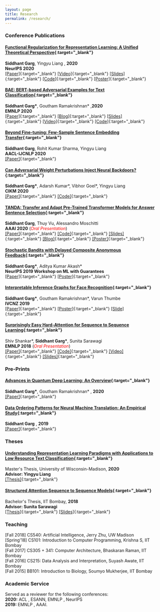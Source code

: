 ```yaml
---
layout: page
title: Research
permalink: /research/
---
```

### Conference Publications

#### [Functional Regularization for Representation Learning: A Unified Theoretical Perspective](https://arxiv.org/abs/2008.02447){:target="_blank"}
**Siddhant Garg**, Yingyu Liang , **2020** <br />
**NeurIPS 2020** <br />
[[Paper]](https://arxiv.org/abs/2008.02447){:target="_blank"} [[Video]](https://slideslive.com/38936502/functional-regularization-for-representation-learning-a-unified-theoretical-perspective){:target="_blank"} [[Slides]](https://docs.google.com/presentation/d/17NGIwH48GHvxVIdQbZkO-9lqQqDrgKyLt5-wSlO9K0U/edit?usp=sharing){:target="_blank"} [[Code]](https://github.com/sid7954/functional-regularization){:target="_blank"} [[Poster]](https://drive.google.com/file/d/1-cJfaA-pfSb8MUo5lwcn-bz2UgPa4JlZ/view?usp=sharing){:target="_blank"} <br />

#### [BAE: BERT-based Adversarial Examples for Text Classification](https://arxiv.org/abs/2004.01970){:target="_blank"}
**Siddhant Garg\***, Goutham Ramakrishnan\* ,**2020** <br />
**EMNLP 2020** <br />
[[Paper]](https://arxiv.org/pdf/2004.01970.pdf){:target="_blank"} [[Blog]](https://medium.com/@tinahuang962/adversarial-examples-in-nlp-using-bert-based-attacks-4a702fc33345){:target="_blank"} [[Slides]](https://docs.google.com/presentation/d/16YdpbOcNarFBjJeypvnnQyjilTJ3PCje5VN1QzjVWCc/edit?usp=sharing){:target="_blank"} [[Video]](https://slideslive.com/38938695/bae-bertbased-adversarial-examples-for-text-classification){:target="_blank"} [[Code]](https://github.com/QData/TextAttack/blob/master/textattack/attack_recipes/bae_garg_2019.py){:target="_blank"}<br />

#### [Beyond Fine-tuning: Few-Sample Sentence Embedding Transfer](https://arxiv.org/abs/2004.05119){:target="_blank"}
**Siddhant Garg**, Rohit Kumar Sharma, Yingyu Liang <br />
**AACL-IJCNLP 2020** <br />
[[Paper]](https://arxiv.org/abs/2004.05119){:target="_blank"}

#### [Can Adversarial Weight Perturbations Inject Neural Backdoors?](https://arxiv.org/abs/2008.01761){:target="_blank"}
**Siddhant Garg\***, Adarsh Kumar\*, Vibhor Goel\*, Yingyu Liang <br />
**CIKM 2020** <br />
[[Paper]](https://arxiv.org/abs/2008.01761){:target="_blank"} [[Code]](https://github.com/goel96vibhor/AdvWeightPerturbations){:target="_blank"}

#### [TANDA: Transfer and Adapt Pre-Trained Transformer Models for Answer Sentence Selection](https://arxiv.org/abs/1911.04118){:target="_blank"}
**Siddhant Garg**, Thuy Vu, Alessandro Moschitti <br />
**AAAI 2020** (<span style="color:red">*Oral Presentation*</span>)<br />
[[Paper]](https://arxiv.org/pdf/1911.04118.pdf){:target="_blank"} [[Code]](https://github.com/alexa/wqa_tanda){:target="_blank"} [[Slides]](https://drive.google.com/file/d/1aW0f98W2SwVdm6gHsPVXPz7YLYHrTcLp/view?usp=sharing){:target="_blank"} [[Blog]](https://www.amazon.science/blog/on-benchmark-data-set-question-answering-system-halves-error-rate){:target="_blank"} [[Poster]](https://drive.google.com/file/d/1mnNOCT6rR90adOf3kPtr01NJ34sdqM2d/view?usp=sharing){:target="_blank"}<br />

#### [Stochastic Bandits with Delayed Composite Anonymous Feedback](https://arxiv.org/abs/1910.01161){:target="_blank"}
**Siddhant Garg\***, Aditya Kumar Akash\* <br />
**NeurIPS 2019 Workshop on ML with Guarantees** <br />
[[Paper]](https://arxiv.org/pdf/1910.01161.pdf){:target="_blank"} [[Poster]](https://drive.google.com/file/d/1dpKXQJK70aCib080TIFOgJDOxZme-RCk/view?usp=sharing){:target="_blank"} <br />

#### [Interpretable Inference Graphs for Face Recognition](https://ieeexplore.ieee.org/abstract/document/8960990){:target="_blank"}
**Siddhant Garg\***, Goutham Ramakrishnan\*, Varun Thumbe <br />
**IVCNZ 2019** <br />
[[Paper]](https://ieeexplore.ieee.org/abstract/document/8960990){:target="_blank"} [[Poster]](https://drive.google.com/file/d/1IQwgxGKzzGHWLWUaIrqVrU92151DK1yc/view?usp=sharing){:target="_blank"} [[Slide]](https://drive.google.com/file/d/1dByshKSoA5ilQIAAY4PlD7bMKjS3eaTr/view?usp=sharing){:target="_blank"} <br />

#### [Surprisingly Easy Hard-Attention for Sequence to Sequence Learning](https://www.aclweb.org/anthology/D18-1065/){:target="_blank"}
Shiv Shankar\*, **Siddhant Garg\***, Sunita Sarawagi <br />
**EMNLP 2018** (<span style="color:red">*Oral Presentation*</span>)<br />
[[Paper]](https://www.aclweb.org/anthology/D18-1065.pdf){:target="_blank"} [[Code]](https://github.com/sid7954/beam-joint-attention){:target="_blank"} [[Video]](https://vimeo.com/305212816){:target="_blank"} [[Slides]](https://drive.google.com/file/d/1C40lIuYhRhE3xvWAKlQXLS4nKCZFMu-f/view?usp=sharing){:target="_blank"} <br />

### Pre-Prints

#### [Advances in Quantum Deep Learning: An Overview](https://arxiv.org/abs/2005.04316){:target="_blank"}
**Siddhant Garg\***, Goutham Ramakrishnan\* , **2020** <br />
[[Paper]](https://arxiv.org/pdf/2005.04316.pdf){:target="_blank"} <br />

#### [Data Ordering Patterns for Neural Machine Translation: An Empirical Study](https://arxiv.org/abs/1909.10642){:target="_blank"}
**Siddhant Garg** , **2019**<br />
[[Paper]](https://arxiv.org/pdf/1909.10642.pdf){:target="_blank"} <br />

### Theses

#### [Understanding Representation Learning Paradigms with Applications to Low Resource Text Classification](https://minds.wisconsin.edu/handle/1793/80196){:target="_blank"}
Master's Thesis, University of Wisconsin-Madison, **2020** <br />
**Advisor: Yingyu Liang** <br />
[[Thesis]](https://minds.wisconsin.edu/bitstream/handle/1793/80196/TR1862%20Siddhant%20Garg.pdf?sequence=1&isAllowed=y){:target="_blank"} <br />

#### [Structured Attention Sequence to Sequence Models](https://drive.google.com/file/d/1Qj2ymtgOceUwHQKpkU_xkmU5PpZ0SjAf/view?usp=sharing){:target="_blank"}
Bachelor's Thesis, IIT Bombay, **2018** <br />
**Advisor: Sunita Sarawagi** <br />
[[Thesis]](https://drive.google.com/file/d/1Qj2ymtgOceUwHQKpkU_xkmU5PpZ0SjAf/view?usp=sharing){:target="_blank"} [[Slides]](https://docs.google.com/presentation/d/1zCFnZ2PeFDFRxFOn36ui5y6I86zfS9qp9KwdePaCQ6M/edit?usp=sharing){:target="_blank"} <br />


### Teaching

[Fall 2018] CS540: Artificial Intelligence, Jerry Zhu, UW Madison <br />
[Spring'18] CS101: Introduction to Computer Programming, Krishna S, IIT Bombay <br />
[Fall 2017] CS305 + 341: Computer Architecture, Bhaskaran Raman, IIT Bombay <br />
[Fall 2016] CS215: Data Analysis and Interpretation, Suyash Awate, IIT Bombay <br />
[Fall 2015] BB101: Introduction to Biology, Soumyo Mukherjee, IIT Bombay <br />

### Academic Service
Served as a reviewer for the following conferences: <br />
**2020:** ACL , ESANN, EMNLP , NeurIPS <br />
**2019:** EMNLP , AAAI.  <br />
